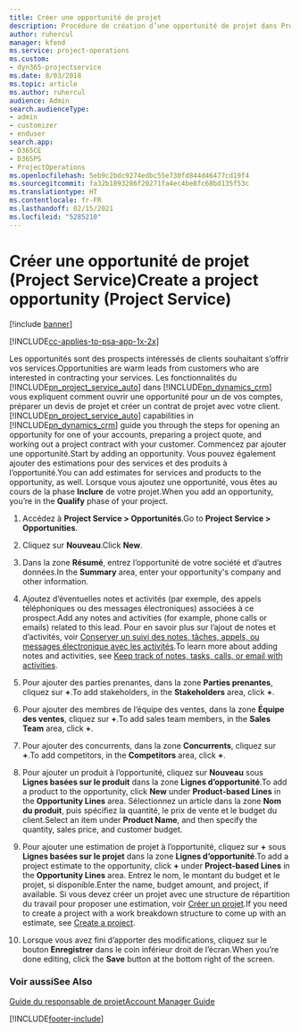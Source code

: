 ```yaml
---
title: Créer une opportunité de projet
description: Procédure de création d’une opportunité de projet dans Project Service
author: ruhercul
manager: kfend
ms.service: project-operations
ms.custom:
- dyn365-projectservice
ms.date: 8/03/2018
ms.topic: article
ms.author: ruhercul
audience: Admin
search.audienceType:
- admin
- customizer
- enduser
search.app:
- D365CE
- D365PS
- ProjectOperations
ms.openlocfilehash: 5eb9c2bdc9274edbc55e730fd844d46477cd19f4
ms.sourcegitcommit: fa32b1893286f20271fa4ec4be8fc68bd135f53c
ms.translationtype: HT
ms.contentlocale: fr-FR
ms.lasthandoff: 02/15/2021
ms.locfileid: "5285210"
---
```

# <a name="create-a-project-opportunity-project-service"></a><span data-ttu-id="436b9-103">Créer une opportunité de projet (Project Service)</span><span class="sxs-lookup"><span data-stu-id="436b9-103">Create a project opportunity (Project Service)</span></span>

[!include [banner](../includes/psa-now-project-operations.md)]

[!INCLUDE[cc-applies-to-psa-app-1x-2x](../includes/cc-applies-to-psa-app-1x-2x.md)]

<span data-ttu-id="436b9-104">Les opportunités sont des prospects intéressés de clients souhaitant s’offrir vos services.</span><span class="sxs-lookup"><span data-stu-id="436b9-104">Opportunities are warm leads from customers who are interested in contracting your services.</span></span> <span data-ttu-id="436b9-105">Les fonctionnalités du [!INCLUDE[pn_project_service_auto](../includes/pn-project-service-auto.md)] dans [!INCLUDE[pn_dynamics_crm](../includes/pn-dynamics-crm.md)] vous expliquent comment ouvrir une opportunité pour un de vos comptes, préparer un devis de projet et créer un contrat de projet avec votre client.</span><span class="sxs-lookup"><span data-stu-id="436b9-105">[!INCLUDE[pn_project_service_auto](../includes/pn-project-service-auto.md)] capabilities in [!INCLUDE[pn_dynamics_crm](../includes/pn-dynamics-crm.md)] guide you through the steps for opening an opportunity for one of your accounts, preparing a project quote, and working out a project contract with your customer.</span></span> <span data-ttu-id="436b9-106">Commencez par ajouter une opportunité.</span><span class="sxs-lookup"><span data-stu-id="436b9-106">Start by adding an opportunity.</span></span> <span data-ttu-id="436b9-107">Vous pouvez également ajouter des estimations pour des services et des produits à l’opportunité.</span><span class="sxs-lookup"><span data-stu-id="436b9-107">You can add estimates for services and products to the opportunity, as well.</span></span> <span data-ttu-id="436b9-108">Lorsque vous ajoutez une opportunité, vous êtes au cours de la phase **Inclure** de votre projet.</span><span class="sxs-lookup"><span data-stu-id="436b9-108">When you add an opportunity, you’re in the **Qualify** phase of your project.</span></span>  
  
1.  <span data-ttu-id="436b9-109">Accédez à **Project Service > Opportunités**.</span><span class="sxs-lookup"><span data-stu-id="436b9-109">Go to **Project Service > Opportunities**.</span></span>  
  
2.  <span data-ttu-id="436b9-110">Cliquez sur **Nouveau**.</span><span class="sxs-lookup"><span data-stu-id="436b9-110">Click **New**.</span></span>  
  
3.  <span data-ttu-id="436b9-111">Dans la zone **Résumé**, entrez l’opportunité de votre société et d’autres données.</span><span class="sxs-lookup"><span data-stu-id="436b9-111">In the **Summary** area, enter your opportunity's company and other information.</span></span>  
  
4.  <span data-ttu-id="436b9-112">Ajoutez d’éventuelles notes et activités (par exemple, des appels téléphoniques ou des messages électroniques) associées à ce prospect.</span><span class="sxs-lookup"><span data-stu-id="436b9-112">Add any notes and activities (for example, phone calls or emails) related to this lead.</span></span> <span data-ttu-id="436b9-113">Pour en savoir plus sur l’ajout de notes et d’activités, voir [Conserver un suivi des notes, tâches, appels, ou messages électronique avec les activités](https://docs.microsoft.com/dynamics365/customerengagement/on-premises/basics/work-with-activities).</span><span class="sxs-lookup"><span data-stu-id="436b9-113">To learn more about adding notes and activities, see [Keep track of notes, tasks, calls, or email with activities](https://docs.microsoft.com/dynamics365/customerengagement/on-premises/basics/work-with-activities).</span></span>  
  
5.  <span data-ttu-id="436b9-114">Pour ajouter des parties prenantes, dans la zone **Parties prenantes**, cliquez sur **+**.</span><span class="sxs-lookup"><span data-stu-id="436b9-114">To add stakeholders, in the **Stakeholders** area, click **+**.</span></span>  
  
6.  <span data-ttu-id="436b9-115">Pour ajouter des membres de l’équipe des ventes, dans la zone **Équipe des ventes**, cliquez sur **+**.</span><span class="sxs-lookup"><span data-stu-id="436b9-115">To add sales team members, in the **Sales Team** area, click **+**.</span></span>  
  
7.  <span data-ttu-id="436b9-116">Pour ajouter des concurrents, dans la zone **Concurrents**, cliquez sur **+**.</span><span class="sxs-lookup"><span data-stu-id="436b9-116">To add competitors, in the **Competitors** area, click **+**.</span></span>  
  
8.  <span data-ttu-id="436b9-117">Pour ajouter un produit à l’opportunité, cliquez sur **Nouveau** sous **Lignes basées sur le produit** dans la zone **Lignes d’opportunité**.</span><span class="sxs-lookup"><span data-stu-id="436b9-117">To add a product to the opportunity, click **New** under **Product-based Lines** in the **Opportunity Lines** area.</span></span> <span data-ttu-id="436b9-118">Sélectionnez un article dans la zone **Nom du produit**, puis spécifiez la quantité, le prix de vente et le budget du client.</span><span class="sxs-lookup"><span data-stu-id="436b9-118">Select an item under **Product Name**, and then specify the quantity, sales price, and customer budget.</span></span>  
  
9. <span data-ttu-id="436b9-119">Pour ajouter une estimation de projet à l’opportunité, cliquez sur **+** sous **Lignes basées sur le projet** dans la zone **Lignes d’opportunité**.</span><span class="sxs-lookup"><span data-stu-id="436b9-119">To add a project estimate to the opportunity, click **+** under **Project-based Lines** in the **Opportunity Lines** area.</span></span> <span data-ttu-id="436b9-120">Entrez le nom, le montant du budget et le projet, si disponible.</span><span class="sxs-lookup"><span data-stu-id="436b9-120">Enter the name, budget amount, and project, if available.</span></span> <span data-ttu-id="436b9-121">Si vous devez créer un projet avec une structure de répartition du travail pour proposer une estimation, voir [Créer un projet](../psa/create-project.md).</span><span class="sxs-lookup"><span data-stu-id="436b9-121">If you need to create a project with a work breakdown structure to come up with an estimate, see [Create a project](../psa/create-project.md).</span></span>  
  
10. <span data-ttu-id="436b9-122">Lorsque vous avez fini d’apporter des modifications, cliquez sur le bouton **Enregistrer** dans le coin inférieur droit de l’écran.</span><span class="sxs-lookup"><span data-stu-id="436b9-122">When you’re done editing, click the **Save** button at the bottom right of the screen.</span></span>  
  
### <a name="see-also"></a><span data-ttu-id="436b9-123">Voir aussi</span><span class="sxs-lookup"><span data-stu-id="436b9-123">See Also</span></span>  
 [<span data-ttu-id="436b9-124">Guide du responsable de projet</span><span class="sxs-lookup"><span data-stu-id="436b9-124">Account Manager Guide</span></span>](../psa/account-manager-guide.md)


[!INCLUDE[footer-include](../includes/footer-banner.md)]